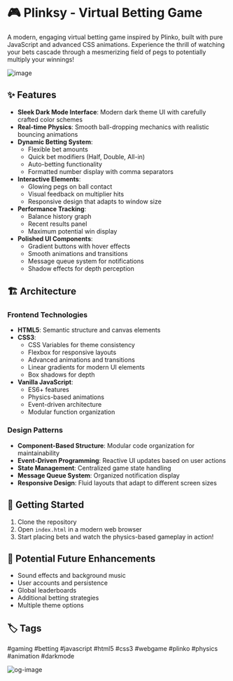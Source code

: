# 🎮 Plinksy - Virtual Betting Game

A modern, engaging virtual betting game inspired by Plinko, built with pure JavaScript and advanced CSS animations. Experience the thrill of watching your bets cascade through a mesmerizing field of pegs to potentially multiply your winnings!

![image](https://github.com/user-attachments/assets/a4a519c1-f663-484e-b55d-470fe067e339)


## ✨ Features

- **Sleek Dark Mode Interface**: Modern dark theme UI with carefully crafted color schemes
- **Real-time Physics**: Smooth ball-dropping mechanics with realistic bouncing animations
- **Dynamic Betting System**:
  - Flexible bet amounts
  - Quick bet modifiers (Half, Double, All-in)
  - Auto-betting functionality
  - Formatted number display with comma separators
- **Interactive Elements**:
  - Glowing pegs on ball contact
  - Visual feedback on multiplier hits
  - Responsive design that adapts to window size
- **Performance Tracking**:
  - Balance history graph
  - Recent results panel
  - Maximum potential win display
- **Polished UI Components**:
  - Gradient buttons with hover effects
  - Smooth animations and transitions
  - Message queue system for notifications
  - Shadow effects for depth perception

## 🏗️ Architecture

### Frontend Technologies
- **HTML5**: Semantic structure and canvas elements
- **CSS3**:
  - CSS Variables for theme consistency
  - Flexbox for responsive layouts
  - Advanced animations and transitions
  - Linear gradients for modern UI elements
  - Box shadows for depth
- **Vanilla JavaScript**:
  - ES6+ features
  - Physics-based animations
  - Event-driven architecture
  - Modular function organization

### Design Patterns
- **Component-Based Structure**: Modular code organization for maintainability
- **Event-Driven Programming**: Reactive UI updates based on user actions
- **State Management**: Centralized game state handling
- **Message Queue System**: Organized notification display
- **Responsive Design**: Fluid layouts that adapt to different screen sizes

## 🚀 Getting Started

1. Clone the repository
2. Open `index.html` in a modern web browser
3. Start placing bets and watch the physics-based gameplay in action!

## 🎯 Potential Future Enhancements

- Sound effects and background music
- User accounts and persistence
- Global leaderboards
- Additional betting strategies
- Multiple theme options

## 🏷️ Tags

#gaming #betting #javascript #html5 #css3 #webgame #plinko #physics #animation #darkmode

![og-image](https://github.com/user-attachments/assets/f922fde1-6ec2-45db-ad78-5309e19298c8)


